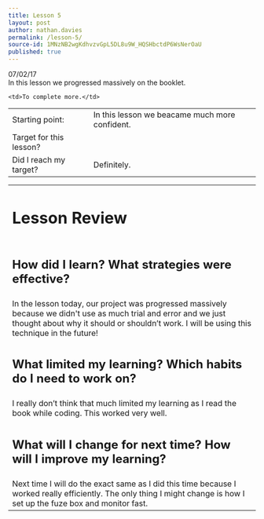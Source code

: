 ```yaml
---
title: Lesson 5
layout: post
author: nathan.davies
permalink: /lesson-5/
source-id: 1MNzNB2wgKdhvzvGpL5DL8u9W_HQSHbctdP6WsNerOaU
published: true
---
```


   07/02/17<br/>
   In this lesson we progressed massively on the booklet.

<table>
  <tr>
    <td>Starting point:</td>
    <td>In this lesson we beacame much more confident.</td>
  </tr>
  <tr>
    <td>Target for this lesson?</td>
    
    <td>To complete more.</td>
  </tr>
  <tr>
  <td>Did I reach my target?</td>
    <td> Definitely.</td>
  </tr>
</table>


<table>
  <tr>
  <td><h1>Lesson Review</h1></td>
  </tr>
  <tr>
  <td><h2>How did I learn? What strategies were effective?</h2></td>
  </tr>
  <tr>
    <td>In the lesson today, our project was progressed massively because we didn't use as much trial and error and we just thought about why it should or shouldn’t work. I will be using this technique in the future!</td>
  </tr>
  <tr>
  <td><h2>What limited my learning? Which habits do I need to work on?</h2></td>
  </tr>
  <tr>
    <td>I really don’t think that much limited my learning as I read the book while coding. This worked very well.</td>
  </tr>
  <tr>
  <td><h2>What will I change for next time? How will I improve my learning?</h2></td>
  </tr>
  <tr>
    <td>Next time I will do the exact same as I did this time because I worked really efficiently. The only thing I might change is how I set up the fuze box and monitor fast.</td>
  </tr>
</table>


